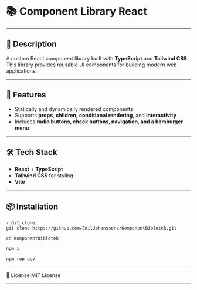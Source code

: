 # 📚 Component Library React

---

## 📝 Description
A custom React component library built with **TypeScript** and **Tailwind CSS**. This library provides reusable UI components for building modern web applications.

---

## 🚀 Features
- Statically and dynamically rendered components
- Supports **props**, **children**, **conditional rendering**, and **interactivity**
- Includes **radio buttons, check buttons, navigation, and a hamburger menu**

---

## 🛠️ Tech Stack
- **React** + **TypeScript**
- **Tailwind CSS** for styling
- **Vite** 

---

## 📦 Installation
```
- Git clone
git clone https://github.com/EmilJohanssonz/KomponentBiblotek.git

cd KomponentBiblotek

npm i

npm run dev

```

---

📜 License
MIT License

---




